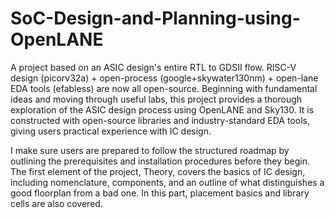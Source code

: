 # SoC-Design-and-Planning-using-OpenLANE
A project based on an ASIC design's entire RTL to GDSII flow. RISC-V design (picorv32a) + open-process (google+skywater130nm) + open-lane EDA tools (efabless) are now all open-source.
Beginning with fundamental ideas and moving through useful labs, this project provides a thorough exploration of the ASIC design process using OpenLANE and Sky130. It is constructed with open-source libraries and industry-standard EDA tools, giving users practical experience with IC design.

I make sure users are prepared to follow the structured roadmap by outlining the prerequisites and installation procedures before they begin. The first element of the project, Theory, covers the basics of IC design, including nomenclature, components, and an outline of what distinguishes a good floorplan from a bad one. In this part, placement basics and library cells are also covered.

